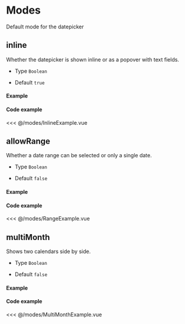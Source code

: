 <script setup>
import InlineExample from "./modes/InlineExample.vue"
import RangeExample from "./modes/RangeExample.vue"
import MultiMonthExample from "./modes/MultiMonthExample.vue"
</script>

# Modes

Default mode for the datepicker

## inline

Whether the datepicker is shown inline or as a popover with text fields.

- Type `Boolean`

- Default `true`

#### Example

<InlineExample/>

#### Code example

<<< @/modes/InlineExample.vue

## allowRange

Whether a date range can be selected or only a single date.

- Type `Boolean`

- Default `false`

#### Example

<RangeExample/>

#### Code example

<<< @/modes/RangeExample.vue

## multiMonth

Shows two calendars side by side.

- Type `Boolean`

- Default `false`

#### Example

<MultiMonthExample/>

#### Code example

<<< @/modes/MultiMonthExample.vue
